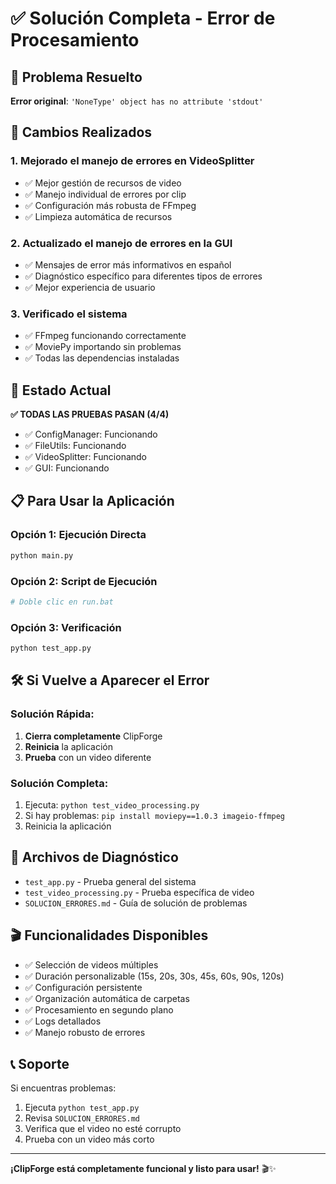 # ✅ Solución Completa - Error de Procesamiento

## 🎯 Problema Resuelto

**Error original**: `'NoneType' object has no attribute 'stdout'`

## 🔧 Cambios Realizados

### 1. **Mejorado el manejo de errores en VideoSplitter**
- ✅ Mejor gestión de recursos de video
- ✅ Manejo individual de errores por clip
- ✅ Configuración más robusta de FFmpeg
- ✅ Limpieza automática de recursos

### 2. **Actualizado el manejo de errores en la GUI**
- ✅ Mensajes de error más informativos en español
- ✅ Diagnóstico específico para diferentes tipos de errores
- ✅ Mejor experiencia de usuario

### 3. **Verificado el sistema**
- ✅ FFmpeg funcionando correctamente
- ✅ MoviePy importando sin problemas
- ✅ Todas las dependencias instaladas

## 🚀 Estado Actual

**✅ TODAS LAS PRUEBAS PASAN (4/4)**
- ✅ ConfigManager: Funcionando
- ✅ FileUtils: Funcionando
- ✅ VideoSplitter: Funcionando
- ✅ GUI: Funcionando

## 📋 Para Usar la Aplicación

### Opción 1: Ejecución Directa
```bash
python main.py
```

### Opción 2: Script de Ejecución
```bash
# Doble clic en run.bat
```

### Opción 3: Verificación
```bash
python test_app.py
```

## 🛠️ Si Vuelve a Aparecer el Error

### Solución Rápida:
1. **Cierra completamente** ClipForge
2. **Reinicia** la aplicación
3. **Prueba** con un video diferente

### Solución Completa:
1. Ejecuta: `python test_video_processing.py`
2. Si hay problemas: `pip install moviepy==1.0.3 imageio-ffmpeg`
3. Reinicia la aplicación

## 📁 Archivos de Diagnóstico

- `test_app.py` - Prueba general del sistema
- `test_video_processing.py` - Prueba específica de video
- `SOLUCION_ERRORES.md` - Guía de solución de problemas

## 🎬 Funcionalidades Disponibles

- ✅ Selección de videos múltiples
- ✅ Duración personalizable (15s, 20s, 30s, 45s, 60s, 90s, 120s)
- ✅ Configuración persistente
- ✅ Organización automática de carpetas
- ✅ Procesamiento en segundo plano
- ✅ Logs detallados
- ✅ Manejo robusto de errores

## 📞 Soporte

Si encuentras problemas:
1. Ejecuta `python test_app.py`
2. Revisa `SOLUCION_ERRORES.md`
3. Verifica que el video no esté corrupto
4. Prueba con un video más corto

---

**¡ClipForge está completamente funcional y listo para usar!** 🎬✨ 